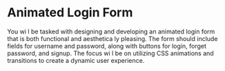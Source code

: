 # Animated Login Form
 You wi l be tasked with designing and developing an animated login form that is both functional and  aesthetica ly pleasing. The form should include fields for username and password, along with buttons for  login, forget password, and signup. The focus wi l be on utilizing CSS animations and transitions to create  a dynamic user experience.
